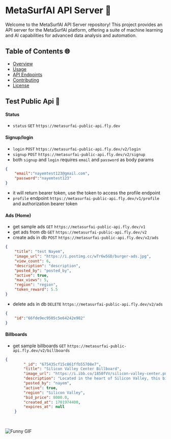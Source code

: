 # MetaSurfAI API Server 🚀

Welcome to the MetaSurfAI API Server repository! This project provides an API server for the MetaSurfAI platform, offering a suite of machine learning and AI capabilities for advanced data analysis and automation.

## Table of Contents 🌐

- [Overview](#overview)
- [Usage](#usage)
- [API Endpoints](#api-endpoints)
- [Contributing](#contributing)
- [License](#license)

## Test Public Api 🦀

#### Status

- `status` `GET` `https://metasurfai-public-api.fly.dev`

#### Signup/login
- `login` `POST` `https://metasurfai-public-api.fly.dev/v2/login`
- `signup` `POST` `https://metasurfai-public-api.fly.dev/v2/signup`
- both `signup` and `login` requires `email` and `password` as body params

```json
{
    "email":"nayemtest123@gmail.com",
    "password":"nayemtest123"
}
```

- it will return bearer token, use the token to access the profile endpoint 
- `profile` endpoint `https://metasurfai-public-api.fly.dev/v1/profile` and authorization bearer token

#### Ads (Home)

- get sample ads `GET` `https://metasurfai-public-api.fly.dev/v1`
- get ads from db `GET` `https://metasurfai-public-api.fly.dev/v2`
- create ads in db `POST` `https://metasurfai-public-api.fly.dev/v2/ads`

```json
{
    "title": "test Nayem",
    "image_url": "https://i.postimg.cc/wTr6w5GD/burger-ads.jpg",
    "view_count": 6,
    "description": "description",
    "posted_by": "posted_by",
    "active": true,
    "max_views": 5,
    "region": "region",
    "token_reward": 5.5
}
```

- delete ads in db `DELETE` `https://metasurfai-public-api.fly.dev/v2/ads`

```json
{
    "id":"66fde9ec9505c5e64242e982"
}
```

#### Billboards
- get sample billboards `GET` `https://metasurfai-public-api.fly.dev/v2/billboards`
```json
{
        "_id": "675435cf15c861ffb55708e7",
        "title": "Silicon Valley Center Billboard",
        "image_url": "https://i.ibb.co/1850fVV/silicon-valley-center.png",
        "description": "Located in the heart of Silicon Valley, this billboard reaches an estimated 1 million monthly viewers in a tech-savvy region.",
        "posted_by": "nayem",
        "active": true,
        "region": "Silicon Valley",
        "bid_price": 8000.0,
        "created_at": 1701974400,
        "expires_at": null
    }
```

<br>

![Funny GIF](https://media.giphy.com/media/HCTfYH2Xk5yw/giphy.gif?cid=790b7611q1p4oj3wetxecugn3qgfrnvda5w17sa8qbpq2kbo&ep=v1_gifs_search&rid=giphy.gif&ct=g)
